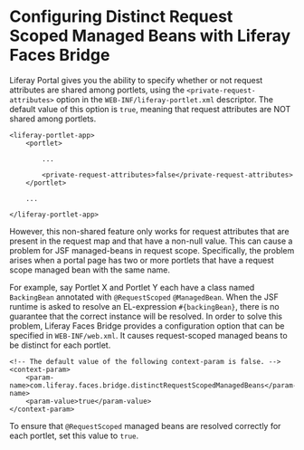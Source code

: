 # Configuring Distinct Request Scoped Managed Beans with Liferay Faces Bridge

Liferay Portal gives you the ability to specify whether or not
request attributes are shared among portlets, using the
`<private-request-attributes>` option in the `WEB-INF/liferay-portlet.xml`
descriptor. The default value of this option is `true`, meaning that request
attributes are NOT shared among portlets. 

    <liferay-portlet-app>
        <portlet>

            ...

            <private-request-attributes>false</private-request-attributes>
        </portlet>

        ...

    </liferay-portlet-app>

However, this non-shared feature only works for request attributes that are
present in the request map and that have a non-null value. This can cause a
problem for JSF managed-beans in request scope. Specifically, the problem arises
when a portal page has two or more portlets that have a request scope managed
bean with the same name.

For example, say Portlet X and Portlet Y each have a
class named `BackingBean` annotated with `@RequestScoped` `@ManagedBean`. When
the JSF runtime is asked to resolve an EL-expression `#{backingBean}`, there is
no guarantee that the correct instance will be resolved. In order to solve this
problem, Liferay Faces Bridge provides a configuration option that can be
specified in `WEB-INF/web.xml`. It causes request-scoped managed beans to be
distinct for each portlet. 

    <!-- The default value of the following context-param is false. -->
    <context-param>
        <param-name>com.liferay.faces.bridge.distinctRequestScopedManagedBeans</param-name>
        <param-value>true</param-value>
    </context-param>

To ensure that `@RequestScoped` managed beans are resolved correctly for each
portlet, set this value to `true`. 
